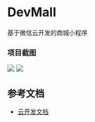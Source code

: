 # DevMall
基于微信云开发的商城小程序

### 项目截图

![](https://fastly.jsdelivr.net/gh/Snail-Lu/imageGalleries/gh-pages/2022/20220523231343.png)
![](https://fastly.jsdelivr.net/gh/Snail-Lu/imageGalleries/gh-pages/2022/20220523231418.png)

## 参考文档

- [云开发文档](https://developers.weixin.qq.com/miniprogram/dev/wxcloud/basis/getting-started.html)

